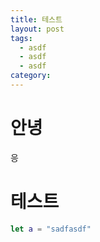 ```yaml
---
title: 테스트
layout: post
tags:
  - asdf
  - asdf
  - asdf
category: 
---
```

# 안녕
응
# 테스트

```swift
let a = "sadfasdf"
```